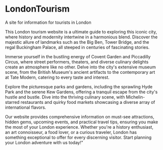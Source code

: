 # LondonTourism
A site for information for tourists in London



This London tourism website is a ultimate guide to exploring this iconic city, where history and modernity intertwine in a harmonious blend. Discover the majestic allure of landmarks such as the Big Ben, Tower Bridge, and the regal Buckingham Palace, all steeped in centuries of fascinating stories.

Immerse yourself in the bustling energy of Covent Garden and Piccadilly Circus, where street performers, theaters, and diverse culinary delights create an atmosphere like no other. Delve into the city's extensive museum scene, from the British Museum's ancient artifacts to the contemporary art at Tate Modern, catering to every taste and interest.

Explore the picturesque parks and gardens, including the sprawling Hyde Park and the serene Kew Gardens, offering a tranquil escape from the city's hustle and bustle. Dive into the thriving culinary scene, with Michelin-starred restaurants and quirky food markets showcasing a diverse array of international flavors.

Our website provides comprehensive information on must-see attractions, hidden gems, upcoming events, and practical travel tips, ensuring you make the most of your London experience. Whether you're a history enthusiast, an art connoisseur, a food lover, or a curious traveler, London has something exceptional to offer for every discerning visitor. Start planning your London adventure with us today!"
